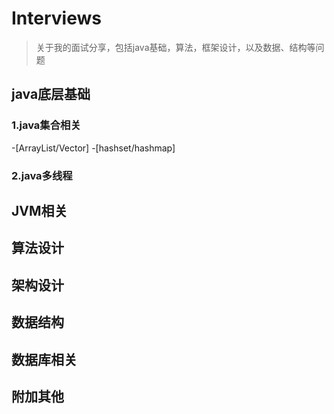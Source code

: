 # Interviews

> 关于我的面试分享，包括java基础，算法，框架设计，以及数据、结构等问题

## java底层基础
### 1.java集合相关
-[ArrayList/Vector]
-[hashset/hashmap]


### 2.java多线程

## JVM相关


## 算法设计

## 架构设计

## 数据结构

## 数据库相关

## 附加其他
